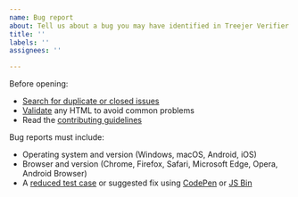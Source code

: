 ```yaml
---
name: Bug report
about: Tell us about a bug you may have identified in Treejer Verifier Panel.
title: ''
labels: ''
assignees: ''

---
```


Before opening:

- [Search for duplicate or closed issues](https://github.com/treejer/verifier/issues?utf8=%E2%9C%93&q=is%3Aissue)
- [Validate](https://html5.validator.nu/) any HTML to avoid common problems
- Read the [contributing guidelines](https://github.com/treejer/verifier/blob/main/.github/CONTRIBUTING.md)

Bug reports must include:

- Operating system and version (Windows, macOS, Android, iOS)
- Browser and version (Chrome, Firefox, Safari, Microsoft Edge, Opera, Android Browser)
- A [reduced test case](https://css-tricks.com/reduced-test-cases/) or suggested fix using [CodePen](https://codepen.io/) or [JS Bin](https://jsbin.com/)
